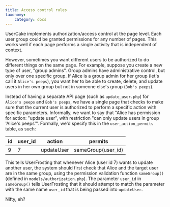 ```yaml
---
title: Access control rules
taxonomy:
    category: docs
---
```


UserCake implements authorization/access control at the page level.  Each user group could be granted permissions for any number of pages.  This works well if each page performs a single activity that is independent of context.

However, sometimes you want different users to be authorized to do different things on the same page.  For example, suppose you create a new type of user, "group admins".  Group admins have administrative control, but only over one specific group.  If Alice is a group admin for her group (let's call it `Alice's peeps`), you want her to be able to create, delete, and update users in her own group but not in someone else's group (`Bob's peeps`).

Instead of having a separate API page (such as `update_user.php`) for `Alice's peeps` and `Bob's peeps`, we have a single page that checks to make sure that the current user is authorized to perform a specific action with specific parameters.  Informally, we want to say that "Alice has permission for action: "update user", with restriction "can only update users in group 'Alice's peeps'".  Formally, we'd specify this in the `user_action_permits` table, as such:

| id  | user_id | action | permits |
| ------------- | ------------- | ------------- | ------------- |
| 9 | 7 | updateUser | sameGroup(user_id) |

This tells UserFrosting that whenever Alice (user id 7) wants to update another user, the system should first check that Alice and the target user are in the same group, using the permission validation function `sameGroup()` (defined in `models/authorization.php`).  The parameter `user_id` in `sameGroup()` tells UserFrosting that it should attempt to match the parameter with the same name `user_id` that is being passed into `updateUser`.

Nifty, eh?
